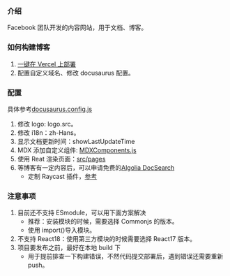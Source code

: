 ### 介绍

Facebook 团队开发的内容网站，用于文档、博客。<Badge github="https://github.com/facebook/docusaurus" />

### 如何构建博客

1. [一键在 Vercel 上部署](https://vercel.com/new/templates/react/docusaurus-2)
2. 配置自定义域名、修改 docusaurus 配置。

### 配置

具体参考[docusaurus.config.js](https://github.com/try-to-fly/wiki/blob/main/docusaurus.config.js)

1. 修改 logo: logo.src。
2. 修改 i18n：zh-Hans。
3. 显示文档更新时间：showLastUpdateTime
4. MDX 添加自定义组件: [MDXComponents.js](https://github.com/try-to-fly/wiki/blob/main/src/theme/MDXComponents.js)
5. 使用 Reat 渲染页面：[src/pages](https://github.com/try-to-fly/wiki/tree/main/src/pages)
6. 等博客有一定内容后，可以申请免费的[Algolia DocSearch](https://docsearch.algolia.com/apply)
   - 定制 Raycast 插件，[参考](https://github.com/try-to-fly/raycast-wiki-extension)

### 注意事项

1. 目前还不支持 ESmodule，可以用下面方案解决
   - 推荐：安装模块的时候，需要选择 Commonjs 的版本。
   - 使用 import()导入模块。
2. 不支持 React18：使用第三方模块的时候需要选择 React17 版本。
3. 项目要发布之前，最好在本地 build 下
   - 用于提前排查一下构建错误，不然代码提交部署后，遇到错误还需要重新 push。

